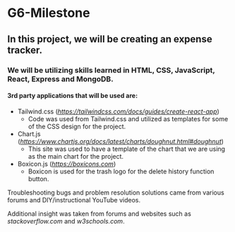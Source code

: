 # G6-Milestone

## In this project, we will be creating an expense tracker. 

### We will be utilizing skills learned in HTML, CSS, JavaScript, React, Express and MongoDB.

#### 3rd party applications that will be used are:

- Tailwind.css (*https://tailwindcss.com/docs/guides/create-react-app*)
    - Code was used from Tailwind.css and utilized as templates for some of the CSS design for the project.
- Chart.js (*https://www.chartjs.org/docs/latest/charts/doughnut.html#doughnut*)
    - This site was used to have a template of the chart that we are using as the main chart for the project.
 - Boxicon.js (*https://boxicons.com*)
    - Boxicon is used for the trash logo for the delete history function button.

Troubleshooting bugs and problem resolution solutions came from various forums and DIY/instructional YouTube videos.

Additional insight was taken from forums and websites such as *stackoverflow.com* and *w3schools.com*.
